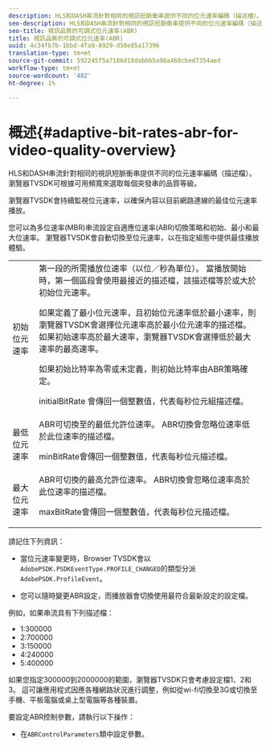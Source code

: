 ```yaml
---
description: HLS和DASH串流針對相同的視訊短脈衝串提供不同的位元速率編碼（描述檔）。 瀏覽器TVSDK可根據可用頻寬來選取每個突發串的品質等級。
seo-description: HLS和DASH串流針對相同的視訊短脈衝串提供不同的位元速率編碼（描述檔）。 瀏覽器TVSDK可根據可用頻寬來選取每個突發串的品質等級。
seo-title: 視訊品質的可調式位元速率(ABR)
title: 視訊品質的可調式位元速率(ABR)
uuid: 4c34fb7b-1bbd-4fa9-8929-d50e85a17396
translation-type: tm+mt
source-git-commit: 592245f5a7186d18dabbb5a98a468cbed7354aed
workflow-type: tm+mt
source-wordcount: '482'
ht-degree: 1%

---
```



# 概述{#adaptive-bit-rates-abr-for-video-quality-overview}

HLS和DASH串流針對相同的視訊短脈衝串提供不同的位元速率編碼（描述檔）。 瀏覽器TVSDK可根據可用頻寬來選取每個突發串的品質等級。

瀏覽器TVSDK會持續監視位元速率，以確保內容以目前網路連線的最佳位元速率播放。

您可以為多位速率(MBR)串流設定自適應位速率(ABR)切換策略和初始、最小和最大位速率。 瀏覽器TVSDK會自動切換至位元速率，以在指定組態中提供最佳播放體驗。

<table id="table_AF838E082235406AA359BF1C1A77F85F"> 
 <tbody> 
  <tr> 
   <td colname="col01"> 初始位元速率 </td> 
   <td colname="col2">第一段的所需播放位速率（以位／秒為單位）。 當播放開始時，第一個區段會使用最接近的描述檔，該描述檔等於或大於初始位元速率。 <p> 如果定義了最小位元速率，且初始位元速率低於最小速率，則瀏覽器TVSDK會選擇位元速率高於最小位元速率的描述檔。 如果初始速率高於最大速率，瀏覽器TVSDK會選擇低於最大速率的最高速率。 </p> <p>如果初始比特率為零或未定義，則初始比特率由ABR策略確定。 </p> <p><span class="codeph"> initialBitRate</span> 會傳回一個整數值，代表每秒位元組描述檔。 </p> </td> 
  </tr> 
  <tr> 
   <td colname="col01"> 最低位元速率 </td> 
   <td colname="col2">ABR可切換至的最低允許位速率。 ABR切換會忽略位速率低於此位速率的描述檔。 <p><span class="codeph"> </span> minBitRate會傳回一個整數值，代表每秒位元描述檔。 </p> </td> 
  </tr> 
  <tr> 
   <td colname="col01"> 最大位元速率 </td> 
   <td colname="col2">ABR可切換的最高允許位速率。 ABR切換會忽略位速率高於此位速率的描述檔。 <p><span class="codeph"> </span> maxBitRate會傳回一個整數值，代表每秒位元描述檔。 </p> </td> 
  </tr> 
 </tbody> 
</table>

請記住下列資訊：

* 當位元速率變更時，Browser TVSDK會以`AdobePSDK.PSDKEventType.PROFILE_CHANGED`的類型分派`AdobePSDK.ProfileEvent`。

* 您可以隨時變更ABR設定，而播放器會切換使用最符合最新設定的設定檔。

例如，如果串流具有下列描述檔：

* 1:300000
* 2:700000
* 3:150000
* 4:240000
* 5:400000

如果您指定300000到2000000的範圍，瀏覽器TVSDK只會考慮設定檔1、2和3。 這可讓應用程式因應各種網路狀況進行調整，例如從wi-fi切換至3G或切換至手機、平板電腦或桌上型電腦等各種裝置。

要設定ABR控制參數，請執行以下操作：

* 在`ABRControlParameters`類中設定參數。

